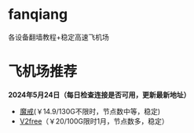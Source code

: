 # fanqiang
各设备翻墙教程+稳定高速飞机场
# 飞机场推荐
**2024年5月24日（每日检查连接是否可用，更新最新地址）**
*   [魔戒](https://mojie.app/register?aff=1pWspTHg#tt)(￥14.9/130G不限时，节点数中等，稳定)
*   [V2free](https://w1.v2free.cc/auth/register?code=QKu7#tt)（￥20/100G限时1月，节点数多，稳定）
